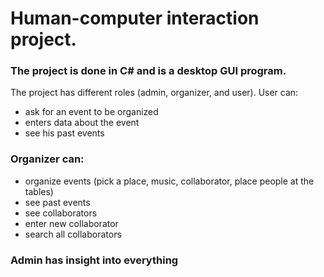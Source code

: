 # Human-computer interaction project.

### The project is done in C# and is a desktop GUI program.
The project has different roles (admin, organizer, and user).
User can:
- ask for an event to be organized
- enters data about the event
- see his past events
### Organizer can:
- organize events (pick a place, music, collaborator, place people at the tables)
- see past events
- see collaborators
- enter new collaborator
- search all collaborators

### Admin has insight into everything

